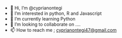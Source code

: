 - 👋 Hi, I’m @cyprianontegi
- 👀 I’m interested in python, R and Javascript
- 🌱 I’m currently learning Python
- 💞️ I’m looking to collaborate on ....
- 📫 How to reach me ; cyprianontegi47@gmail.com

<!---
cyprianontegi/cyprianontegi is a ✨ special ✨ repository because its `README.md` (this file) appears on your GitHub profile.
You can click the Preview link to take a look at your changes.
--->
